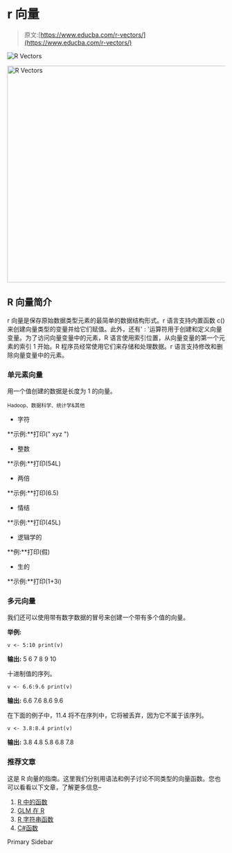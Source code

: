 # r 向量

> 原文:[https://www.educba.com/r-vectors/](https://www.educba.com/r-vectors/)

![R Vectors](../Images/635d2f7c0681480ec1e41d8f7e33969e.png)

<noscript><img class="alignnone size-full wp-image-228739" src="../Images/635d2f7c0681480ec1e41d8f7e33969e.png" alt="R Vectors" width="900" height="500" data-original-src="https://cdn.educba.com/academy/wp-content/uploads/2019/10/R-Vectors.png"/></noscript>

## R 向量简介

r 向量是保存原始数据类型元素的最简单的数据结构形式。r 语言支持内置函数 c()来创建向量类型的变量并给它们赋值。此外，还有' : '运算符用于创建和定义向量变量。为了访问向量变量中的元素，R 语言使用索引位置，从向量变量的第一个元素的索引 1 开始。R 程序员经常使用它们来存储和处理数据。r 语言支持修改和删除向量变量中的元素。

### 单元素向量

用一个值创建的数据是长度为 1 的向量。

<small>Hadoop、数据科学、统计学&其他</small>

*   字符

**示例:**打印(" xyz ")

*   整数

**示例:**打印(54L)

*   两倍

**示例:**打印(6.5)

*   情结

**示例:**打印(45L)

*   逻辑学的

**例:**打印(假)

*   生的

**示例:**打印(1+3i)

### 多元向量

我们还可以使用带有数字数据的冒号来创建一个带有多个值的向量。

**举例:**

`v <- 5:10
print(v)`

**输出:** 5 6 7 8 9 10

十进制值的序列。

`v <- 6.6:9.6
print(v)`

**输出:** 6.6 7.6 8.6 9.6

在下面的例子中，11.4 将不在序列中，它将被丢弃，因为它不属于该序列。

`v <- 3.8:8.4
print(v)`

**输出:** 3.8 4.8 5.8 6.8 7.8

### 推荐文章

这是 R 向量的指南。这里我们分别用语法和例子讨论不同类型的向量函数。您也可以看看以下文章，了解更多信息–

1.  [R 中的函数](https://www.educba.com/functions-in-r/)
2.  [GLM 在 R](https://www.educba.com/glm-in-r/)
3.  [R 字符串函数](https://www.educba.com/r-string-functions/)
4.  [C#函数](https://www.educba.com/csharp-functions/)

<footer class="entry-footer">

<aside class="sidebar sidebar-primary widget-area" role="complementary" aria-label="Primary Sidebar">Primary Sidebar</aside>

</footer>